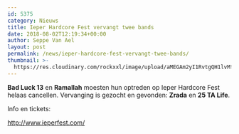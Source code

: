 ```yaml
---
id: 5375
category: Nieuws
title: Ieper Hardcore Fest vervangt twee bands
date: 2018-08-02T12:19:34+00:00
author: Seppe Van Ael
layout: post
permalink: /news/ieper-hardcore-fest-vervangt-twee-bands/
thumbnail: >-
  https://res.cloudinary.com/rockxxl/image/upload/aMEGAm2yI1RvtgQH1lvMfwSVocKFqSY8ztku8KhW.jpeg
---
```

**Bad Luck 13** en **Ramallah** moesten hun optreden op Ieper Hardcore Fest helaas cancellen. Vervanging is gezocht en gevonden: **Zrada** en **25 TA Life**.

Info en tickets:

<http://www.ieperfest.com/>